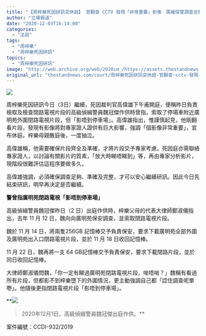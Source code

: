 ```yaml
---
title: "【周梓樂死因研訊突休庭】 官翻查 CCTV 發現「非常重要」影像　需確保警調查足夠　母聞言抽泣"
author: "立場報道"
date: "2020-12-03T16:14:00"
categories:
  - "法庭"
tags:
  - "周梓樂"
  - "周梓樂死因研訊"
topics:
  - "周梓樂死因研訊"
image: "http://web.archive.org/web/2020im_/https://assets.thestandnews.com/media/photos/judge-15_pjcIH_cza9a5l.png"
original_url: "thestandnews.com/court/周梓樂死因研訊突休庭-官翻查-cctv-發現-非常重要-影像-需確保警調查足夠-母聞言抽泣"
---
```

![](http://web.archive.org/web/2020im_/https://assets.thestandnews.com/media/photos/judge-15_pjcIH_cza9a5l.png)

周梓樂死因研訊今日（3日）繼續，死因裁判官高偉雄下午甫開庭，便稱昨日負責檢取及檢查閉路電視片段的高級偵緝警員魏冠傑作供時曾指，索取了停場車附近廣明苑外圍閉路電視片段，但「影唔到停車場」。高偉雄指出，惟謹慎起見，他剛翻看片段，發現有影像將對專家證人證供有巨大影響，強調「個影像非常重要」，宣布休庭。梓樂母親散庭後，一度抽泣。

高偉雄稱，他需要確保片段齊全及準確，才將片段交予專家考慮。死因庭亦需聯絡專家證人，以討論有關影片的質素，「放大時睇唔睇到」等，再由專家分析影片，現階段很難評估這程序要做多久。

高偉雄強調，必須確保調查足夠、準確及完整，才可以安心繼續研訊。因此今日先結束研訊，明早再決定是否繼續。

**警曾指廣明苑閉路電視「影唔到停車場」**

高級偵緝警員魏冠傑昨日（2 日）出庭作供時，梓樂父母的代表大律師鄭淑儀指出，去年 11 月 12 日，魏向向廣明苑保安調查，並索取閉路電視片段。

魏於 11 月 14 日，將兩隻256GB 記憶棒交予負責保安，要求下載廣明苑全部外圍及廣明苑出入口閉路電視片段，並於 11 月 18 日收回記憶棒。

11 月 22 日，魏再將一支 64 GB記憶棒交予負責保安，要求下載閉路片段，並於同日收回記憶棒。

大律師鄭淑儀問魏，「你一定有睇過廣明苑閉路電視片段，啱唔啱？」魏稱有看過所有片段，但都影不到梓樂墮下的外圍情況，更主動強調自己都「諗住調查呢單嘢」。他隨後更指閉路電視片段「影唔到停車場」。

**![](http://web.archive.org/web/2020im_/https://assets.thestandnews.com/media/photos/Untitled-1-17_5peV3_oNA7hx6.png)
> 2020年12月1日，高級偵緝警員魏冠傑出庭作供。**

案件編號：CCDI-932/2019